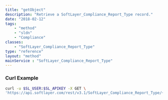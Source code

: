 ```yaml
---
title: "getObject"
description: "Retrieve a SoftLayer_Compliance_Report_Type record."
date: "2018-02-12"
tags:
    - "method"
    - "sldn"
    - "Compliance"
classes:
    - "SoftLayer_Compliance_Report_Type"
type: "reference"
layout: "method"
mainService : "SoftLayer_Compliance_Report_Type"
---
```


### Curl Example
```bash
curl -u $SL_USER:$SL_APIKEY -X GET \
'https://api.softlayer.com/rest/v3.1/SoftLayer_Compliance_Report_Type/{SoftLayer_Compliance_Report_TypeID}/getObject'
```

